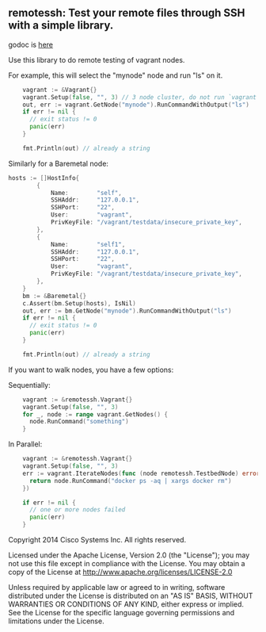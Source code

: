 ## remotessh: Test your remote files through SSH with a simple library.

godoc is [here](https://godoc.org/github.com/contiv/remotessh)

Use this library to do remote testing of vagrant nodes.

For example, this will select the "mynode" node and run "ls" on it.

```go
    vagrant := &Vagrant{}
    vagrant.Setup(false, "", 3) // 3 node cluster, do not run `vagrant up`.
    out, err := vagrant.GetNode("mynode").RunCommandWithOutput("ls")
    if err != nil {
      // exit status != 0
      panic(err)
    }

    fmt.Println(out) // already a string
```

Similarly for a Baremetal node:

```go
hosts := []HostInfo{
		{
			Name:        "self",
			SSHAddr:     "127.0.0.1",
			SSHPort:     "22",
			User:        "vagrant",
			PrivKeyFile: "/vagrant/testdata/insecure_private_key",
		},
		{
			Name:        "self1",
			SSHAddr:     "127.0.0.1",
			SSHPort:     "22",
			User:        "vagrant",
			PrivKeyFile: "/vagrant/testdata/insecure_private_key",
		},
	}
	bm := &Baremetal{}
	c.Assert(bm.Setup(hosts), IsNil)
    out, err := bm.GetNode("mynode").RunCommandWithOutput("ls")
    if err != nil {
      // exit status != 0
      panic(err)
    }

    fmt.Println(out) // already a string
```

If you want to walk nodes, you have a few options:

Sequentially:

```go
    vagrant := &remotessh.Vagrant{}
    vagrant.Setup(false, "", 3)
    for _, node := range vagrant.GetNodes() {
      node.RunCommand("something")
    }
```

In Parallel:

```go
    vagrant := &remotessh.Vagrant{}
    vagrant.Setup(false, "", 3)
    err := vagrant.IterateNodes(func (node remotessh.TestbedNode) error {
      return node.RunCommand("docker ps -aq | xargs docker rm")
    })

    if err != nil {
      // one or more nodes failed
      panic(err)
    }
```

Copyright 2014 Cisco Systems Inc. All rights reserved.

Licensed under the Apache License, Version 2.0 (the "License");
you may not use this file except in compliance with the License.
You may obtain a copy of the License at
http://www.apache.org/licenses/LICENSE-2.0

Unless required by applicable law or agreed to in writing, software
distributed under the License is distributed on an "AS IS" BASIS,
WITHOUT WARRANTIES OR CONDITIONS OF ANY KIND, either express or implied.
See the License for the specific language governing permissions and
limitations under the License.
